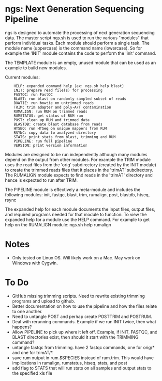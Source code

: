 ngs: Next Generation Sequencing Pipeline
========================================

ngs is designed to automate the processing of next generation sequencing data. The master script ngs.sh is used to run the various "modules" that perform individual tasks. Each module should perform a single task. The module name (uppercase) is the command name (lowercase). So for example the 'INIT' module contains the code to perform the 'init' command. 

The TEMPLATE module is an empty, unused module that can be used as an example to build new modules.

Current modules:

		HELP: expanded command help (ex: ngs.sh help blast)
		INIT: prepare read file(s) for processing
		FASTQC: run FastQC
		BLAST: run blast on randomly sampled subset of reads
		BOWTIE: run bowtie on untrimmed reads
		TRIM: trim adapter and poly-A/T contamination
		RUMALIGN: run RUM on trimmed reads
		RUMSTATUS: get status of RUM run
		POST: clean up RUM and trimmed data
		BLASTDB: create blast database from reads
		HTSEQ: run HTSeq on unique mappers from RUM
		RSYNC: copy data to analyzed directory
		STATS: print stats from blast, trimming and RUM
		PIPELINE: run full pipeline
		VERSION: print version information

Modules are designed to be run independently although many modules depend on the output from other modules. For example the TRIM module uses the read files from the 'orig' subdirectory (created by the INIT module) to create the trimmed reads files that it places in the 'trimAT' subdirectory. The RUMALIGN module expects to find reads in the 'trimAT' directory and hence is expected to run after TRIM.

The PIPELINE module is effectively a meta-module and includes the following modules: init, fastqc, blast, trim, rumalign, post, blastdb, htseq, rsync

The expanded help for each module documents the input files, output files, and required programs needed for that module to function. To view the expanded help for a module use the HELP command. For example to get help on the RUMALIGN module: ngs.sh help rumalign


Notes
=================

  - Only tested on Linux OS. Will likely work on a Mac. May work on Windows with Cygwin.


To Do
=================

  - GitHub missing trimming scripts. Need to rewrite existing trimming programs and upload to github.
  - Better documentation on how to use the pipeline and how the files relate to one another.
  - Need to untangle POST and perhap create POSTTRIM and POSTRUM.
  - Deal with rerunning commands. Example if we run INIT twice, then what happens?
  - Allow PIPELINE to pick up where it left off. Example, if INIT, FASTQC, and BLAST directories exist, then should it start with the TRIMMING command?
  - untangle fastqc from trimming. have 2 fastqc commands, one for orig/* and one for trimAT/*.
  - save rum output in rum.$SPECIES instead of rum.trim. This would have implications in rumalign, rumstatus, htseq, stats, and post
  - add flag to STATS that will run stats on all samples and output stats to the specified xls file 